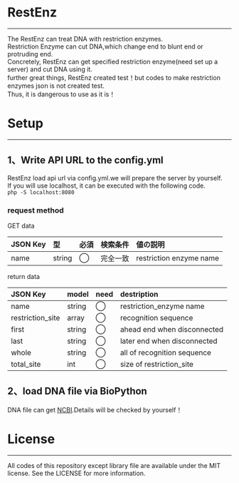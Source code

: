RestEnz  
====  
***  
The RestEnz can treat DNA with restriction enzymes.  
Restriction Enzyme can cut DNA,which change end to blunt end or protruding end.  
Concretely, RestEnz can get specified restriction enzyme(need set up a server) and cut DNA using it.  
further great things, RestEnz created test！but codes to make restriction enzymes json is not created test.  
Thus, it is dangerous to use as it is！  
  
  
  
Setup  
====  
***  
## 1、Write API URL to the config.yml  
  
RestEnz load api url via config.yml.we will prepare the server by yourself.  
If you will use localhost, it can be executed with the following code.  
`php -S localhost:8080`  

### request method  
GET data  
  
    
|JSON Key|型|必須|検索条件|値の説明|
|:---|:---|:---|:---|:---|
|name|string|◯|完全一致|restriction enzyme name|
  
return data  
  
    
|JSON Key|model|need|destription|
|:---|:---|:---|:---|
|name|string|◯| restriction_enzyme name|
|restriction_site|array|◯|recognition sequence|
|  first|string|◯|ahead end when disconnected|
|  last|string|◯|later end when disconnected|
|  whole|string|◯|all of recognition sequence|
|total_site|int|◯|size of restriction_site|
  
## 2、load DNA file via BioPython  
DNA file can get [NCBI](https://www.ncbi.nlm.nih.gov).Details will be checked by yourself！  
  
  
License  
=====  
***  
All codes of this repository except library file are available under the MIT license. See the LICENSE for more information.
